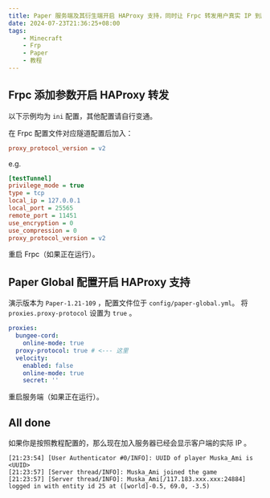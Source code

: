```yaml
---
title: Paper 服务端及其衍生端开启 HAProxy 支持，同时让 Frpc 转发用户真实 IP 到服务端
date: 2024-07-23T21:36:25+08:00
tags:
    - Minecraft
    - Frp
    - Paper
    - 教程
---
```

## Frpc 添加参数开启 HAProxy 转发

以下示例均为 `ini` 配置，其他配置请自行变通。

在 Frpc 配置文件对应隧道配置后加入：

```ini
proxy_protocol_version = v2
```

e.g.

```ini
[testTunnel]
privilege_mode = true
type = tcp
local_ip = 127.0.0.1
local_port = 25565
remote_port = 11451
use_encryption = 0
use_compression = 0
proxy_protocol_version = v2
```

重启 Frpc（如果正在运行）。

## Paper Global 配置开启 HAProxy 支持

演示版本为 `Paper-1.21-109` ，配置文件位于 `config/paper-global.yml`。
将 `proxies.proxy-protocol` 设置为 `true` 。

```yaml
proxies:
  bungee-cord:
    online-mode: true
  proxy-protocol: true # <--- 这里
  velocity:
    enabled: false
    online-mode: true
    secret: ''
```

重启服务端（如果正在运行）。

## All done

如果你是按照教程配置的，那么现在加入服务器已经会显示客户端的实际 IP 。

```log
[21:23:54] [User Authenticator #0/INFO]: UUID of player Muska_Ami is <UUID>
[21:23:57] [Server thread/INFO]: Muska_Ami joined the game
[21:23:57] [Server thread/INFO]: Muska_Ami[/117.183.xxx.xxx:24884] logged in with entity id 25 at ([world]-0.5, 69.0, -3.5)
```
